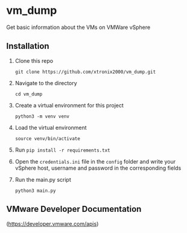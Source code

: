 # vm_dump
Get basic information about the VMs on VMWare vSphere

## Installation

1. Clone this repo

    `git clone https://github.com/xtronix2000/vm_dump.git`

2. Navigate to the directory

    `cd vm_dump`

3. Create a virtual environment for this project

    `python3 -m venv venv`

4. Load the virtual environment

    `source venv/bin/activate`
  
5. Run `pip install -r requirements.txt`

6. Open the `credentials.ini` file in the `config` folder and write your vSphere host, username and password in the corresponding fields

7. Run the main.py script 

    `python3 main.py`
    

## VMware Developer Documentation

(https://developer.vmware.com/apis)
